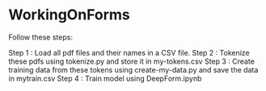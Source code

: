 # WorkingOnForms

Follow these steps:

Step 1 : Load all pdf files and their names in a CSV file. 
Step 2 : Tokenize these pdfs using tokenize.py and store it in my-tokens.csv
Step 3 : Create training data from these tokens using create-my-data.py and save the data in mytrain.csv
Step 4 : Train model using DeepForm.ipynb
